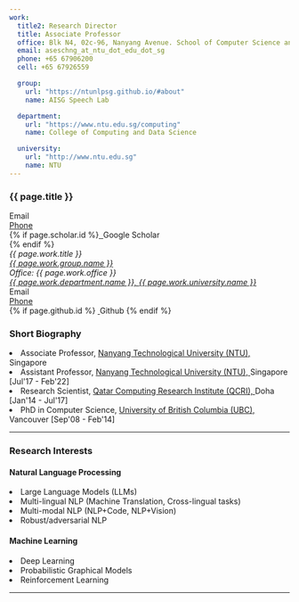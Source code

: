 ```yaml
---
work:
  title2: Research Director
  title: Associate Professor
  office: Blk N4, 02c-96, Nanyang Avenue. School of Computer Science and Engineering. Nanyang Technological University, Singapore 639798
  email: aseschng_at_ntu_dot_edu_dot_sg
  phone: +65 67906200
  cell: +65 67926559

  group:
    url: "https://ntunlpsg.github.io/#about"
    name: AISG Speech Lab

  department:
    url: "https://www.ntu.edu.sg/computing"
    name: College of Computing and Data Science

  university:
    url: "http://www.ntu.edu.sg"
    name: NTU
---
```



<div class="page-header">
  <div class="row">
    <div class="col-sm-12">
      <h3>{{ page.title }} </h3>
    </div>
  </div>

  <div class="row">
    <div class="col-sm-4">
      <a href="mailto:{{ page.work.email2 }}"><span class="glyphicon glyphicon-envelope"></span></a> Email<br/>
      <a href="tel:{{ page.work.phone2 }}"><span class="glyphicon glyphicon-phone"></span>Phone</a><br/>
      {% if page.scholar.id %}<a href="http://scholar.google.com/citations?user={{ page.scholar.id }}">
        <img src="img/ico/gs.png" alt=""/>
      </a> Google Scholar<br/>{% endif %}
    </div>
  </div>

  <div class="row">
    <div class="col-sm-6">
      <address>
        {{ page.work.title }}<br/>
        <a href="{{ page.work.group.url }}">{{ page.work.group.name }}</a><br/>
        Office: {{ page.work.office }}<br/> 
        <a href="{{ page.work.department.url }}">{{ page.work.department.name }}, </a> <a href="{{ page.work.university.url }}">{{ page.work.university.name }}</a> <br/> 
      </address>
    </div>
    <div class="col-sm-4">
      <a href="mailto:{{ page.work.email }}"><span class="glyphicon glyphicon-envelope"></span></a> Email<br/>
      <a href="tel:{{ page.work.phone }}"><span class="glyphicon glyphicon-phone"></span>Phone</a><br/>
      {% if page.github.id %} <a href="http://github.com/{{ page.github.id }}">
        <img src="img/ico/github_icon.png" alt=""/>
      </a> Github {% endif %}
    </div>
  </div>
</div>




<div class="row">
  <div class="col-sm-12">
    <h3> Short Biography </h3>
      <li> Associate Professor, <a href=http://www.ntu.edu.sg> Nanyang Technological University (NTU), </a>    Singapore </li>
      <li> Assistant Professor, <a href=http://www.ntu.edu.sg> Nanyang Technological University (NTU), </a>    Singapore [Jul'17 - Feb'22] </li>
      <li> Research Scientist,  <a href=http://qcri.qa/> Qatar Computing Research Institute (QCRI), </a> Doha [Jan'14 - Jul'17] </li>
      <li> PhD in Computer Science, <a href=https://www.cs.ubc.ca/> University of British Columbia (UBC),</a> Vancouver [Sep'08 - Feb'14] </li>
  </div>
</div>

<hr>


<div class="row">
  <div class="col-sm-12">
    <h3> Research Interests </h3>
  </div>
</div>

<div class="row">
  <div class="col-sm-6">
    <nlp>
      <h4> Natural Language Processing </h4>
      <li> Large Language Models (LLMs) </li>
      <li> Multi-lingual NLP (Machine Translation, Cross-lingual tasks) </li>
      <li> Multi-modal NLP  (NLP+Code, NLP+Vision) </li>
      <li> Robust/adversarial NLP  </li>
    </nlp>
  </div>
  <div class="col-sm-6">
    <ml>
      <h4> Machine Learning </h4>
      <li> Deep Learning </li>
      <li> Probabilistic Graphical Models </li>
      <li> Reinforcement Learning </li>
    </ml>
  </div>
</div>

<hr>
